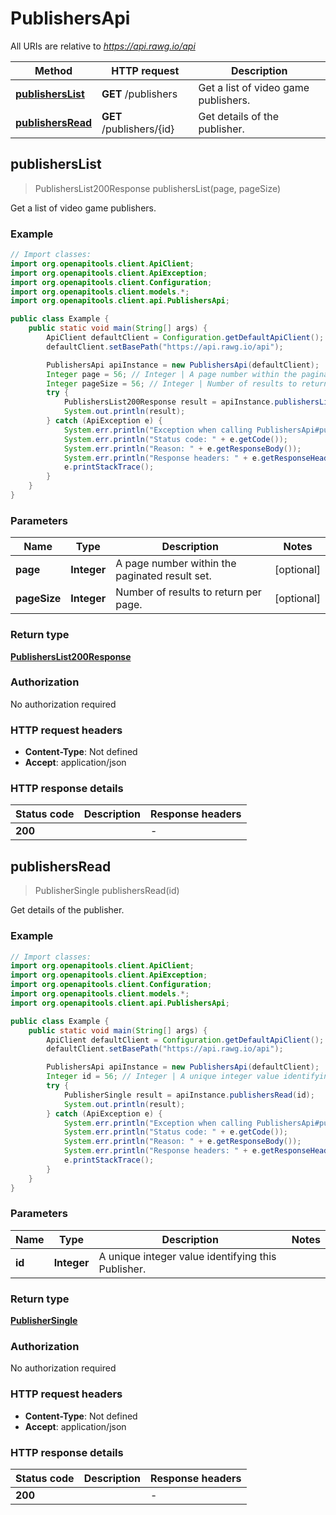 # PublishersApi

All URIs are relative to *https://api.rawg.io/api*

| Method | HTTP request | Description |
|------------- | ------------- | -------------|
| [**publishersList**](PublishersApi.md#publishersList) | **GET** /publishers | Get a list of video game publishers. |
| [**publishersRead**](PublishersApi.md#publishersRead) | **GET** /publishers/{id} | Get details of the publisher. |



## publishersList

> PublishersList200Response publishersList(page, pageSize)

Get a list of video game publishers.

### Example

```java
// Import classes:
import org.openapitools.client.ApiClient;
import org.openapitools.client.ApiException;
import org.openapitools.client.Configuration;
import org.openapitools.client.models.*;
import org.openapitools.client.api.PublishersApi;

public class Example {
    public static void main(String[] args) {
        ApiClient defaultClient = Configuration.getDefaultApiClient();
        defaultClient.setBasePath("https://api.rawg.io/api");

        PublishersApi apiInstance = new PublishersApi(defaultClient);
        Integer page = 56; // Integer | A page number within the paginated result set.
        Integer pageSize = 56; // Integer | Number of results to return per page.
        try {
            PublishersList200Response result = apiInstance.publishersList(page, pageSize);
            System.out.println(result);
        } catch (ApiException e) {
            System.err.println("Exception when calling PublishersApi#publishersList");
            System.err.println("Status code: " + e.getCode());
            System.err.println("Reason: " + e.getResponseBody());
            System.err.println("Response headers: " + e.getResponseHeaders());
            e.printStackTrace();
        }
    }
}
```

### Parameters


| Name | Type | Description  | Notes |
|------------- | ------------- | ------------- | -------------|
| **page** | **Integer**| A page number within the paginated result set. | [optional] |
| **pageSize** | **Integer**| Number of results to return per page. | [optional] |

### Return type

[**PublishersList200Response**](PublishersList200Response.md)

### Authorization

No authorization required

### HTTP request headers

- **Content-Type**: Not defined
- **Accept**: application/json


### HTTP response details
| Status code | Description | Response headers |
|-------------|-------------|------------------|
| **200** |  |  -  |


## publishersRead

> PublisherSingle publishersRead(id)

Get details of the publisher.

### Example

```java
// Import classes:
import org.openapitools.client.ApiClient;
import org.openapitools.client.ApiException;
import org.openapitools.client.Configuration;
import org.openapitools.client.models.*;
import org.openapitools.client.api.PublishersApi;

public class Example {
    public static void main(String[] args) {
        ApiClient defaultClient = Configuration.getDefaultApiClient();
        defaultClient.setBasePath("https://api.rawg.io/api");

        PublishersApi apiInstance = new PublishersApi(defaultClient);
        Integer id = 56; // Integer | A unique integer value identifying this Publisher.
        try {
            PublisherSingle result = apiInstance.publishersRead(id);
            System.out.println(result);
        } catch (ApiException e) {
            System.err.println("Exception when calling PublishersApi#publishersRead");
            System.err.println("Status code: " + e.getCode());
            System.err.println("Reason: " + e.getResponseBody());
            System.err.println("Response headers: " + e.getResponseHeaders());
            e.printStackTrace();
        }
    }
}
```

### Parameters


| Name | Type | Description  | Notes |
|------------- | ------------- | ------------- | -------------|
| **id** | **Integer**| A unique integer value identifying this Publisher. | |

### Return type

[**PublisherSingle**](PublisherSingle.md)

### Authorization

No authorization required

### HTTP request headers

- **Content-Type**: Not defined
- **Accept**: application/json


### HTTP response details
| Status code | Description | Response headers |
|-------------|-------------|------------------|
| **200** |  |  -  |

